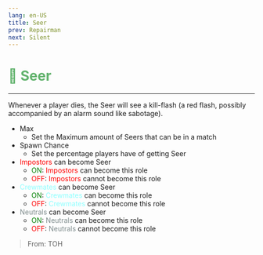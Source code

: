 ```yaml
---
lang: en-US
title: Seer
prev: Repairman
next: Silent
---
```


# <font color=#61b26c>🔮 <b>Seer</b></font> <Badge text="Helpful" type="tip" vertical="middle"/>
---

Whenever a player dies, the Seer will see a kill-flash (a red flash, possibly accompanied by an alarm sound like sabotage).
* Max
  * Set the Maximum amount of Seers that can be in a match
* Spawn Chance
  * Set the percentage players have of getting Seer
* <font color=red>Impostors</font> can become Seer
  * <font color=green>ON</font>: <font color=red>Impostors</font> can become this role
  * <font color=red>OFF</font>: <font color=red>Impostors</font> cannot become this role
* <font color=#8cffff>Crewmates</font> can become Seer
  * <font color=green>ON</font>: <font color=#8cffff>Crewmates</font> can become this role
  * <font color=red>OFF</font>: <font color=#8cffff>Crewmates</font> cannot become this role
* <font color=#7f8c8d>Neutrals</font> can become Seer
  * <font color=green>ON</font>: <font color=#7f8c8d>Neutrals</font> can become this role
  * <font color=red>OFF</font>: <font color=#7f8c8d>Neutrals</font> cannot become this role

> From: TOH